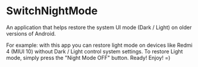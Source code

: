 # SwitchNightMode
An application that helps restore the system UI mode (Dark / Light) on older versions of Android.

For example: with this app you can restore light mode on devices like Redmi 4 (MIUI 10) without Dark / Light control system settings. To restore Light mode, simply press the "Night Mode OFF" button. Ready! Enjoy! =)

